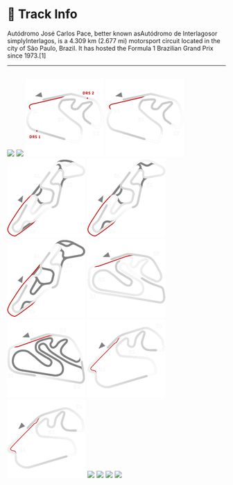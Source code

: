 # 🏁 Track Info

Autódromo José Carlos Pace, better known asAutódromo de Interlagosor simplyInterlagos, is a 4.309 km (2.677 mi) motorsport circuit located in the city of São Paulo, Brazil. It has hosted the Formula 1 Brazilian Grand Prix since 1973.[1]

---
![](image_1.jpg)
![](image_2.jpg)
![](image_3.jpg)
![](image_4.jpg)
![](image_5.jpg)
![](image_6.jpg)
![](image_7.jpg)
![](image_8.jpg)
![](image_9.jpg)
![](image_10.jpg)
![](image_11.jpg)
![](image_12.jpg)
![](image_13.jpg)
![](image_14.jpg)
![](image_15.jpg)
---

